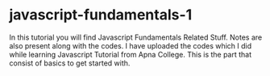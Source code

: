 # javascript-fundamentals-1
In this tutorial you will find Javascript Fundamentals Related Stuff. Notes are also present along with the codes. I have uploaded the codes which I did while learning Javascript Tutorial from Apna College. This is the part that consist of basics to get started with.
